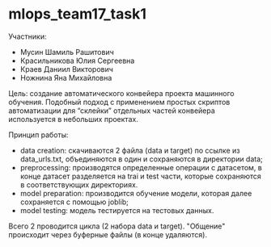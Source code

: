 # mlops_team17_task1

Участники:
* Мусин Шамиль Рашитович
* Красильникова Юлия Сергеевна
* Краев Даниил Викторович
* Ножнина Яна Михайловна

Цель: создание автоматического конвейера проекта машинного обучения. Подобный подход с применением простых скриптов автоматизации для “склейки” отдельных частей конвейера используется в небольших проектах.

Принцип работы:
* data creation: скачиваются 2 файла (data и target) по ссылке из data_urls.txt, объединяются в один и сохраняются в директории data;
* preprocessing: производятся определенные операции с датасетом, в конце датасет разделяется на trai и test части, которые сохраняются в соответствующих директориях.
* model preparation: производится обучение модели, которая далее сохраняется с помощью joblib;
* model testing: модель тестируется на тестовых данных.

Всего 2 проводится цикла (2 набора data и target).
"Общение" происходит через буферные файлы (в конце удаляются).
